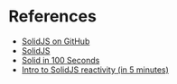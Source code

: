 # References

- [SolidJS on GitHub](https://github.com/solidjs/solid)
- [SolidJS](https://solidjs.com/)
- [Solid in 100 Seconds](https://www.youtube.com/watch?v=hw3Bx5vxKl0)
- [Intro to SolidJS reactivity (in 5 minutes)](https://www.youtube.com/watch?v=cELFZQAMdhQ)
